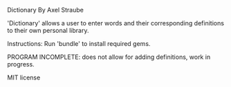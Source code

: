 Dictionary
By Axel Straube

'Dictionary' allows a user to enter words and their corresponding definitions to their own personal library.

Instructions:
Run 'bundle' to install required gems.

PROGRAM INCOMPLETE: does not allow for adding definitions, work in progress.

MIT license
